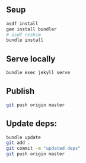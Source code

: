 ## Seup

```bash
asdf install
gem install bundler
# asdf reshim
bundle install
```

## Serve locally

```bash
bundle exec jekyll serve
```

## Publish

```bash
git push origin master
```

## Update deps:

```bash
bundle update
git add .
git commit -m "updated deps"
git push origin master
```
